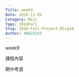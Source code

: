 ```yaml
---
Title: week9
Date: 2018-11-05
Category: Misc
Tags: 2018Fall
Slug: 2018-Fall-Project-Blog10
Author: 40623243
---
```


week9

<!-- PELICAN_END_SUMMARY -->

課程內容

期中考週


